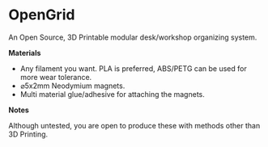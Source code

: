 # OpenGrid
An Open Source, 3D Printable modular desk/workshop organizing system.

**Materials**

- Any filament you want. PLA is preferred, ABS/PETG can be used for more wear tolerance.
- ⌀5x2mm Neodymium magnets.
- Multi material glue/adhesive for attaching the magnets.


**Notes**

Although untested, you are open to produce these with methods other than 3D Printing.

